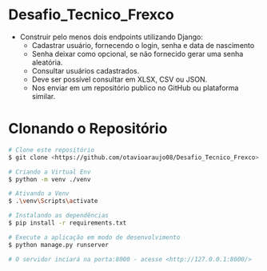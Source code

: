 # Desafio_Tecnico_Frexco

<!--ts-->
   * Construir pelo menos dois endpoints utilizando Django:
      * Cadastrar usuário, fornecendo o login, senha e data de nascimento
      * Senha deixar como opcional, se não fornecido gerar uma senha aleatória.
      * Consultar usuários cadastrados.
      * Deve ser possível consultar em XLSX, CSV ou JSON.
      * Nos enviar em um repositório publico no GitHub ou plataforma similar.
<!--te-->

# Clonando o Repositório

```bash
# Clone este repositório
$ git clone <https://github.com/otavioaraujo08/Desafio_Tecnico_Frexco>

# Criando a Virtual Env
$ python -m venv ./venv  

# Ativando a Venv
$ .\venv\Scripts\activate

# Instalando as dependências
$ pip install -r requirements.txt

# Execute a aplicação em modo de desenvolvimento
$ python manage.py runserver

# O servidor inciará na porta:8000 - acesse <http://127.0.0.1:8000/>
```

